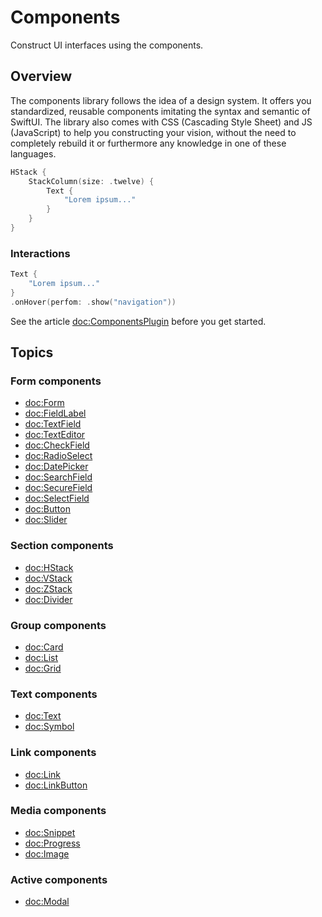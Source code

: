 # Components

Construct UI interfaces using the components.

## Overview

The components library follows the idea of a design system. It offers you standardized, reusable components imitating the syntax and semantic of SwiftUI. The library also comes with CSS (Cascading Style Sheet) and JS (JavaScript) to help you constructing your vision, without the need to completely rebuild it or furthermore any knowledge in one of these languages.

```swift
HStack {
    StackColumn(size: .twelve) {
        Text {
            "Lorem ipsum..."
        }
    }
}
```

### Interactions

```swift
Text {
    "Lorem ipsum..."
}
.onHover(perfom: .show("navigation"))
```

See the article <doc:ComponentsPlugin> before you get started.


## Topics

### Form components

- <doc:Form>
- <doc:FieldLabel>
- <doc:TextField>
- <doc:TextEditor>
- <doc:CheckField>
- <doc:RadioSelect>
- <doc:DatePicker>
- <doc:SearchField>
- <doc:SecureField>
- <doc:SelectField>
- <doc:Button>
- <doc:Slider>

### Section components

- <doc:HStack>
- <doc:VStack>
- <doc:ZStack>
- <doc:Divider>

### Group components

- <doc:Card>
- <doc:List>
- <doc:Grid>

### Text components

- <doc:Text>
- <doc:Symbol>

### Link components

- <doc:Link>
- <doc:LinkButton>

### Media components

- <doc:Snippet>
- <doc:Progress>
- <doc:Image>

### Active components

- <doc:Modal>
